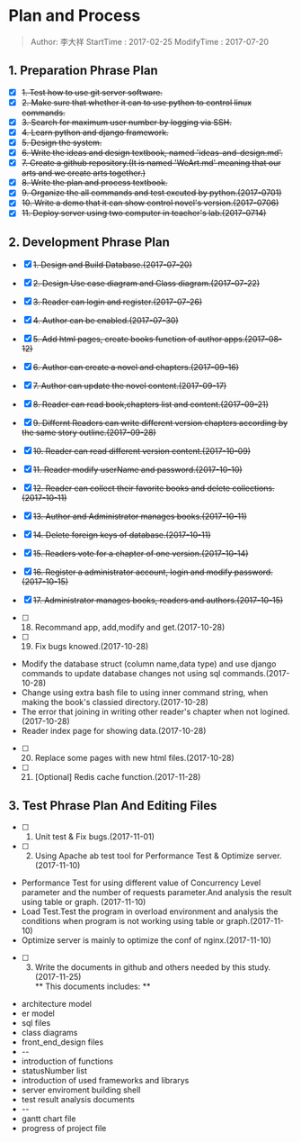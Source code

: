 # Plan and Process
> Author: 李大祥
StartTime : 2017-02-25
ModifyTime :  2017-07-20

## 1. Preparation Phrase Plan
+ [x] ~~1. Test how to use git server software.~~
+ [x] ~~2. Make sure that whether it can to use python to control linux commands.~~
+ [x] ~~3. Search for maximum user number by logging via SSH.~~
+ [x] ~~4. Learn python and django framework.~~
+ [x] ~~5. Design the system.~~
+ [x] ~~6. Write the ideas and design textbook, named 'ideas-and-design.md'.~~
+ [x] ~~7. Create a github repository.(It is named 'WeArt.md' meaning that our arts and we create arts together.)~~
+ [x] ~~8. Write the plan and process textbook.~~
+ [x] ~~9. Organize the all commands and test excuted by python.(2017-0701)~~
+ [x] ~~10. Write a demo that it can show control novel's version.(2017-0706)~~
+ [x] ~~11. Deploy server using two computer in teacher's lab.(2017-0714)~~

## 2. Development Phrase Plan
+ [x] ~~1. Design and Build Database.(2017-07-20)~~
+ [x] ~~2. Design Use case diagram and Class diagram.(2017-07-22)~~
+ [x] ~~3. Reader can login and register.(2017-07-26)~~
+ [x] ~~4. Author can be enabled.(2017-07-30)~~
+ [x] ~~5. Add html pages, create books function of author apps.(2017-08-12)~~
+ [x] ~~6. Author can create a novel and chapters.(2017-09-16)~~
+ [x] ~~7. Author can update the novel content.(2017-09-17)~~
+ [x] ~~8. Reader can read book,chapters list and content.(2017-09-21)~~
+ [x] ~~9. Differnt Readers can write different version chapters according by the same story outline.(2017-09-28)~~
+ [x] ~~10. Reader can read different version content.(2017-10-09)~~
+ [x] ~~11. Reader modify userName and password.(2017-10-10)~~
+ [x] ~~12. Reader can collect their favorite books and delete collections.(2017-10-11)~~
+ [x] ~~13. Author and Administrator manages books.(2017-10-11)~~
+ [x] ~~14. Delete foreign keys of database.(2017-10-11)~~                
+ [x] ~~15. Readers vote for a chapter of one version.(2017-10-14)~~                
+ [x] ~~16. Register a administrator account, login and modify password.(2017-10-15)~~          
+ [x] ~~17. Administrator manages books, readers and authors.(2017-10-15)~~   
+ [ ] 18. Recommand app, add,modify and get.(2017-10-28)

+ [ ] 19. Fix bugs knowed.(2017-10-28)
+ Modify the database struct (column name,data type) and use django commands to update database changes not using sql commands.(2017-10-28)
+ Change using extra bash file to using inner command string, when making the book's classied directory.(2017-10-28)
+ The error that joining in writing other reader's chapter when not logined.(2017-10-28)
+ Reader index page for showing data.(2017-10-28)

+ [ ] 20. Replace some pages with new html files.(2017-10-28)
+ [ ] 21. [Optional] Redis cache function.(2017-11-28)

## 3. Test Phrase Plan And Editing Files
+ [ ] 1. Unit test & Fix bugs.(2017-11-01)

+ [ ] 2. Using Apache ab test tool for Performance Test & Optimize server.(2017-11-10)
+ Performance Test for using different value  of Concurrency Level parameter and the number of requests parameter.And analysis the result using table or graph. (2017-11-10)
+ Load Test.Test the program in overload environment and analysis the conditions when program is not working using table or graph.(2017-11-10)
+ Optimize server is mainly to optimize the conf of nginx.(2017-11-10)

+ [ ] 3. Write the documents in github and others needed by this study.(2017-11-25)     
** This documents includes: **  
+ architecture model
+ er model
+ sql files
+ class diagrams
+ front_end_design files
+ --
+ introduction of functions
+ statusNumber list
+ introduction of used frameworks and librarys
+ server enviroment building shell
+ test result analysis documents
+ --
+ gantt chart file
+ progress of project file

